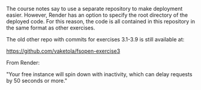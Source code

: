 The course notes say to use a separate repository to make deployment easier.
However, Render has an option to specify the root directory of the deployed code.
For this reason, the code is all contained in this repository in the same format as other exercises.

The old other repo with commits for exercises 3.1-3.9 is still available at:

https://github.com/vaketola/fsopen-exercise3

From Render:

"Your free instance will spin down with inactivity, which can delay requests by 50 seconds or more."
